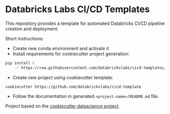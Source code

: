 # Databricks Labs CI/CD Templates

This repository provides a template for automated Databricks CI/CD pipeline creation and deployment.

Short instructions: 
- Create new conda environment and activate it
- Install requirements for cookiecutter project generation:
```bash
pip install \
    -r https://raw.githubusercontent.com/databrickslabs/cicd-templates/master/requirements.txt
```
- Create new project using cookiecutter template:
```
cookiecutter https://github.com/databrickslabs/cicd-template
```
- Follow the documentation in generated `<project-name>/README.md` file.


Project based on the [cookiecutter datascience project](https://drivendata.github.io/cookiecutter-data-science).
